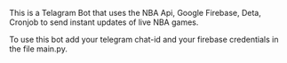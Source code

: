 This is a Telagram Bot that uses the NBA Api, Google Firebase, Deta, Cronjob to send instant updates of live NBA games.

To use this bot add your  telegram chat-id and your firebase credentials in the file main.py.
